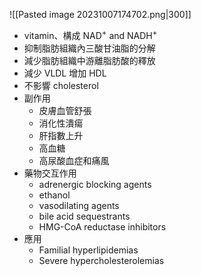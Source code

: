 ![[Pasted image 20231007174702.png|300]]
- vitamin、構成 NAD<sup>+</sup> and NADH<sup>+</sup>
- 抑制脂肪組織內三酸甘油脂的分解
- 減少脂肪組織中游離脂肪酸的釋放
- 減少 VLDL 增加 HDL
- 不影響 cholesterol
- 副作用
	- 皮膚血管舒張
	- 消化性潰瘍
	- 肝指數上升
	- 高血糖
	- 高尿酸血症和痛風
- 藥物交互作用
	- adrenergic blocking agents
	- ethanol
	- vasodilating agents
	- bile acid sequestrants
	- HMG-CoA reductase inhibitors
- 應用
	- Familial hyperlipidemias
	- Severe hypercholesterolemias